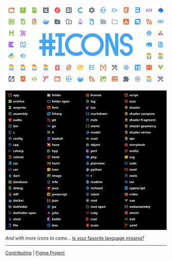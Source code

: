 ![Banner Image: #Icons](images/readme/banner.png)

![Listing of icons](images/readme/listing.png)

*And with more icons to come...* [Is your favorite language missing?](https://github.com/CiberTurtle/Sharp-Icons/issues/new/choose)

---

[Contributing](https://github.com/CiberTurtle/Sharp-Icons/blob/main/CONTRIBUTING.md) | [Figma Project](https://www.figma.com/file/XTSnjiwI5MXJnqEwZDetnT/VSCode-Icons)
